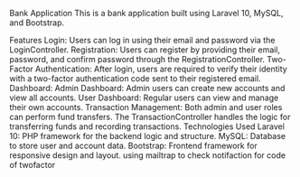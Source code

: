Bank Application
This is a bank application built using Laravel 10, MySQL, and Bootstrap.

Features
Login: Users can log in using their email and password via the LoginController.
Registration: Users can register by providing their email, password, and confirm password through the RegistrationController.
Two-Factor Authentication: After login, users are required to verify their identity with a two-factor authentication code sent to their registered email.
Dashboard:
Admin Dashboard: Admin users can create new accounts and view all accounts.
User Dashboard: Regular users can view and manage their own accounts.
Transaction Management: Both admin and user roles can perform fund transfers. The TransactionController handles the logic for transferring funds and recording transactions.
Technologies Used
Laravel 10: PHP framework for the backend logic and structure.
MySQL: Database to store user and account data.
Bootstrap: Frontend framework for responsive design and layout.
using mailtrap to check notifaction for code of twofactor